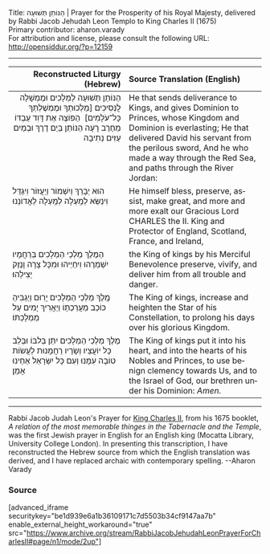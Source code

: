 <html>
<head></head>
<body>
Title: הַנּוֹתֵן תְּשׁוּעָה | Prayer for the Prosperity of his Royal Majesty, delivered by Rabbi Jacob Jehudah Leon Templo to King Charles II (1675)<br />
Primary contributor: aharon.varady<br />
For attribution and license, please consult the following URL: <a href="http://opensiddur.org/?p=12159">http://opensiddur.org/?p=12159</a>
<p />
<hr />

<table style="margin-left: auto;margin-right: auto;" class="draggable">
<thead><tr><th id="x" style="text-align: right;">Reconstructed Liturgy (Hebrew)</th><th style="text-align: left;">Source Translation (English)</th></tr></thead>
<tbody>
<tr><td style="vertical-align:top;" width="46%">
<div class="liturgy" lang="he" style="text-align: right;">
הַנּוֹתֵן תְּשׁוּעָה לַמְּלָכִים
וּמֶמְשָׁלָה לֲנְּסִיכִים
[מַלְכוּתְךָ וּמֶמְשֶׁלְתְּךָ כָּל־עֹלָמִים]&nbsp;
הַפּוֹצֶה אֶת דָּוִד עַבְדּוֹ מֵחֶרֶב רָעָה 
הַנּוֹתֵן בַּיַם דֶרֶךְ 
וּבְמַיִם עַזִּים נְתִיבָה 
</span></div></td>
 
<td style="vertical-align:top;">
<div class="english" lang="en">
He that sends deliverance to Kings, 
and gives Dominion to Princes, 
whose Kingdom and Dominion is everlasting; 
He that delivered David his servant from the perilous sword, 
And he who made a way through the Red Sea, 
and paths through the River Jordan: 
</div></td></tr>


<tr><td style="vertical-align:top;">
<div class="liturgy" lang="he">
הוּא יְבָרֵךְ וְיִשְׁמוֹר וְיַעֲזוֹר וִיגַדֵּל 
וִינַשֵּׂא לְמַֽעְלָה לְמַֽעְלָה לַאֲדוֹנֵנוּ 
</span></div></td>
 
<td style="vertical-align:top;">
<div class="english" lang="en">
He himself bless, preserve, assist, make great, 
and more and more exalt our Gracious Lord
CHARLES the II. 
King and Protector of England, Scotland, France, and Ireland, 
</div></td></tr>


<tr><td style="vertical-align:top;">
<div class="liturgy" lang="he">
הַמֶּלֶךְ מַלְכֵי הַמְלָכִים 
בְּרַחֲמָיו 
יִשְׁמְרֶהוּ וִיחַיֵיהוּ וּמִכָּל צָרָה וָנֶזֶק יַצִילֵהוּ׃ 
</span></div></td>
 
<td style="vertical-align:top;">
<div class="english" lang="en">
the King of kings 
by his Merciful Benevolence 
preserve, vivify, and deliver him from all trouble and danger. 
</div></td></tr>


<tr><td style="vertical-align:top;">
<div class="liturgy" lang="he">
מֶֽלֶךְ מַלְכֵי הַמְלָכִים 
יָרִוּם וְיַגְבִּיהַ כּוֹכַב מַעֲרַכְתָּוֹ 
וְיַאֲרִיךְ יָמִים עַל מַמְלָכְתּוֹ׃ 
</span></div></td>
 
<td style="vertical-align:top;">
<div class="english" lang="en">
The King of kings, 
increase and heighten the Star of his Constellation, 
to prolong his days over his glorious Kingdom. 
</div></td></tr>


<tr><td style="vertical-align:top;">
<div class="liturgy" lang="he">
מֶלֶךְ מַלְכֵי הַמְלָכִים 
יִתֵּן בְּלבּוֹ 
וּבְּלֵב כָּל יוֹעֲצַיו וְשָׂרָיו 
רַחֲמָנוּת לַעֲשׂוֹת טוֹבָה עִמָּנוּ 
וְעִם כָּל יִשְּׂרָאֵל אַחֵינוּ 
אָמֵן׃
</span></div></td>
 
<td style="vertical-align:top;">
<div class="english" lang="en">
The King of kings 
put it into his heart, 
and into the hearts of his Nobles and Princes, 
to use benign clemency towards Us, 
and to the Israel of God, our brethren under his Dominion: 
<em>Amen</em>.
</div>
</td></tr></tbody></table>

<hr />

Rabbi Jacob Judah Leon's Prayer for <a href="https://en.wikipedia.org/wiki/Charles_II_of_England">King Charles II</a>, from his 1675 booklet, <em>A relation of the most memorable thinges in the Tabernacle and the Temple</em>, was the first Jewish prayer in English for an English king (Mocatta Library, University College London). In presenting this transcription, I have reconstructed the Hebrew source from which the English translation was derived, and I have replaced archaic with contemporary spelling. --Aharon Varady

<h3>Source</h3>

[advanced_iframe securitykey="be1d939e6a1b36109171c7d5503b34cf9147aa7b" enable_external_height_workaround="true" src="https://www.archive.org/stream/RabbiJacobJehudahLeonPrayerForCharlesII#page/n1/mode/2up"]

&nbsp;
</body>
</html>